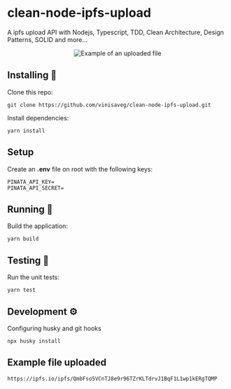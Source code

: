 # clean-node-ipfs-upload

A ipfs upload API with Nodejs, Typescript, TDD, Clean Architecture, Design Patterns, SOLID and more...

<div align="center">
    <img src="./test/fixtures/files/test-file.gif" alt="Example of an uploaded file">
</div>

## Installing :construction_worker:

Clone this repo:

    git clone https://github.com/vinisaveg/clean-node-ipfs-upload.git

Install dependencies:

    yarn install

## Setup

Create an **.env** file on root with the following keys:

    PINATA_API_KEY=
    PINATA_API_SECRET=

## Running :runner:

Build the application:

    yarn build

## Testing :rotating_light:

Run the unit tests:

    yarn test

## Development :gear:

Configuring husky and git hooks

    npx husky install

## Example file uploaded

    https://ipfs.io/ipfs/QmbFso5VCnTJ8e9r96TZrKLTdrvJ1BqF1L1wp1kERgTQMP
